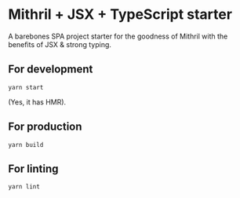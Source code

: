 # Mithril + JSX + TypeScript starter

A barebones SPA project starter for the goodness of Mithril with the benefits of JSX & strong typing.

## For development
`yarn start`

(Yes, it has HMR).

## For production
`yarn build`

## For linting
`yarn lint`
